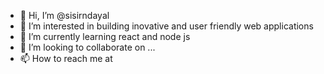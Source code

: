 - 👋 Hi, I’m @sisirndayal
- 👀 I’m interested in building inovative and user friendly web applications
- 🌱 I’m currently learning react and node js
- 💞️ I’m looking to collaborate on ...
- 📫 How to reach me at

<!---
sisirndayal/sisirndayal is a ✨ special ✨ repository because its `README.md` (this file) appears on your GitHub profile.
You can click the Preview link to take a look at your changes.
--->

